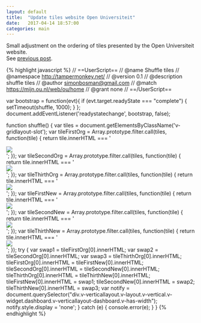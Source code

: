 ```yaml
---
layout: default
title:  "Update tiles website Open Universiteit"
date:   2017-04-14 18:57:00
categories: main
---
```


Small adjustment on the ordering of tiles presented by the Open Universiteit website.<br>
See [previous post](http://www.simonbosman.nl/main/2017/01/23/ou-tiles.html).

{% highlight javascript %}
// ==UserScript==
// @name         Shuffle tiles
// @namespace    http://tampermonkey.net/
// @version      0.1
// @description  shuffle tiles
// @author       simonbosman@gmail.com
// @match        https://mijn.ou.nl/web/ou/home
// @grant        none
// ==/UserScript==

var bootstrap = function(evt){
  if (evt.target.readyState === "complete") { setTimeout(shuffle, 1000); }
};
document.addEventListener('readystatechange', bootstrap, false);

function shuffle() {
    var tiles = document.getElementsByClassName('v-gridlayout-slot');
    var tileFirstOrg = Array.prototype.filter.call(tiles, function(tile) {
        return tile.innerHTML === '<div class="v-ddwrapper v-widget v-has-width" style="width: 100%;"><div class="v-link v-widget"><a href="http://oustatus.nl/" target="_blank"><img class="v-icon" src="https://mijn.ou.nl/html/VAADIN/themes/usertiles/img/oustatus.png"><span></span></a></div></div>';
    });
    var tileSecondOrg = Array.prototype.filter.call(tiles, function(tile) {
        return tile.innerHTML === '<div class="v-ddwrapper v-widget v-has-width" style="width: 100%;"><div class="v-link v-widget"><a href="http://studieplaza.ou.nl" target="_blank"><img class="v-icon" src="https://mijn.ou.nl/html/VAADIN/themes/usertiles/img/studieplaza.png"><span></span></a></div></div>';
    });
    var tileThirthOrg = Array.prototype.filter.call(tiles, function(tile) {
        return tile.innerHTML === '<div class="v-ddwrapper v-widget v-has-width" style="width: 100%;"><div class="v-link v-widget"><a href="https://www.ou.nl/" target="_blank"><img class="v-icon" src="https://mijn.ou.nl/html/VAADIN/themes/usertiles/img/ou.png"><span></span></a></div></div>';
    });
    var tileFirstNew = Array.prototype.filter.call(tiles, function(tile) {
        return tile.innerHTML === '<div class="v-ddwrapper v-widget v-has-width" style="width: 100%;"><div class="v-link v-widget"><a href="https://youlearn.ou.nl/c/portal/login" target="_blank"><img class="v-icon" src="https://mijn.ou.nl/html/VAADIN/themes/usertiles/img/youlearn.png"><span></span></a></div></div>';
    });
    var tileSecondNew = Array.prototype.filter.call(tiles, function(tile) {
        return tile.innerHTML === '<div class="v-ddwrapper v-widget v-has-width" style="width: 100%;"><div class="v-link v-widget"><a href="https://studienet.ou.nl" target="_blank"><img class="v-icon" src="https://mijn.ou.nl/html/VAADIN/themes/usertiles/img/studienet.png"><span></span></a></div></div>';
    });
    var tileThirthNew = Array.prototype.filter.call(tiles, function(tile) {
        return tile.innerHTML === '<div class="v-ddwrapper v-widget v-has-width" style="width: 100%;"><div class="v-link v-widget"><a href="https://login.ou.nl/SSO/user/StudiemailSelect" target="_blank"><img class="v-icon" src="https://mijn.ou.nl/html/VAADIN/themes/usertiles/img/studiemail.png"><span></span></a></div></div>';
    });
    try {
        var swap1 = tileFirstOrg[0].innerHTML;
        var swap2 = tileSecondOrg[0].innerHTML;
        var swap3 = tileThirthOrg[0].innerHTML;
        tileFirstOrg[0].innerHTML = tileFirstNew[0].innerHTML;
        tileSecondOrg[0].innerHTML = tileSecondNew[0].innerHTML;
        tileThirthOrg[0].innerHTML = tileThirthNew[0].innerHTML;
        tileFirstNew[0].innerHTML = swap1;
        tileSecondNew[0].innerHTML = swap2;
        tileThirthNew[0].innerHTML = swap3;
        var notify = document.querySelector("div.v-verticallayout.v-layout.v-vertical.v-widget.dashboard.v-verticallayout-dashboard.v-has-width");
        notify.style.display = 'none';
    }
    catch (e) {
        console.error(e);
    }
}
{% endhighlight %}

